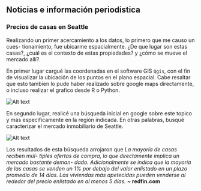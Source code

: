 ## Noticias e información periodistica

### Precios de casas en Seattle
Realizando un primer acercamiento a los datos, lo primero que me causo un cues-
tionamiento, fue ubicarme espacialmente. ¿De que lugar son estas casas?, ¿cuál 
es el contexto de estas propiedades? y ¿cómo se mueve el mercado allí?.

En primer lugar cargué las coordenadas en el software GIS `Qgis`, con el fin de
visualizar la ubicación de los puntos en el plano espacial. Cabe resaltar que
esto tambien lo pude haber realizado sobre google maps directamente, o incluso
realizar el grafico desde R o Python. 

![Alt text](https://github.com/C:/Users/Braya/Documents/GitHub/myrappitest/Images/qgis_first_exploration.png)

En segundo lugar, realicé una búsqueda inicial en google sobre este topico y más
especificamente en la región indicada. En otras palabras, busqué caracterizar el
mercado inmobiliario de Seattle.

![Alt text](https://github.com/C:/Users/Braya/Documents/GitHub/myrappitest/Images/redfin_lookup.png)

Los resultados de esta búsqueda arrojaron que *La mayoría de casas reciben múl-
tiples ofertas de compra, lo que directamente implica un mercado bastante deman-
dado. Adicionalmente se indica que la mayoría de las casas se venden un 1% por
debajo del valor enlistado en un plazo promedio de 14 días. Las viviendas más
apetecidas pueden venderse al rededor del precio enlistado en al menos 5 días.*
**~ redfin.com**



